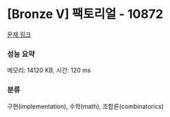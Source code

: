 # [Bronze V] 팩토리얼 - 10872 

[문제 링크](https://www.acmicpc.net/problem/10872) 

### 성능 요약

메모리: 14120 KB, 시간: 120 ms

### 분류

구현(implementation), 수학(math), 조합론(combinatorics)

